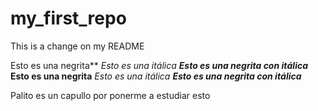 # my_first_repo
This is a change on my README  

Esto es una negrita**
*Esto es una itálica*
**_Esto es una negrita con itálica_**
 <strong>Esto es una negrita</strong>
<em>Esto es una itálica</em>
<strong><em>Esto es una negrita con itálica</em></strong>

Palito es un capullo por ponerme a estudiar esto 